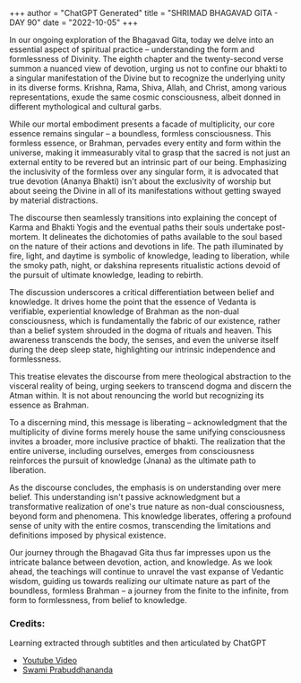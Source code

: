+++
author = "ChatGPT Generated"
title = "SHRIMAD BHAGAVAD GITA - DAY 90"
date = "2022-10-05"
+++

In our ongoing exploration of the Bhagavad Gita, today we delve into an essential aspect of spiritual practice – understanding the form and formlessness of Divinity. The eighth chapter and the twenty-second verse summon a nuanced view of devotion, urging us not to confine our bhakti to a singular manifestation of the Divine but to recognize the underlying unity in its diverse forms. Krishna, Rama, Shiva, Allah, and Christ, among various representations, exude the same cosmic consciousness, albeit donned in different mythological and cultural garbs.

While our mortal embodiment presents a facade of multiplicity, our core essence remains singular – a boundless, formless consciousness. This formless essence, or Brahman, pervades every entity and form within the universe, making it immeasurably vital to grasp that the sacred is not just an external entity to be revered but an intrinsic part of our being. Emphasizing the inclusivity of the formless over any singular form, it is advocated that true devotion (Ananya Bhakti) isn't about the exclusivity of worship but about seeing the Divine in all of its manifestations without getting swayed by material distractions.

The discourse then seamlessly transitions into explaining the concept of Karma and Bhakti Yogis and the eventual paths their souls undertake post-mortem. It delineates the dichotomies of paths available to the soul based on the nature of their actions and devotions in life. The path illuminated by fire, light, and daytime is symbolic of knowledge, leading to liberation, while the smoky path, night, or dakshina represents ritualistic actions devoid of the pursuit of ultimate knowledge, leading to rebirth.

The discussion underscores a critical differentiation between belief and knowledge. It drives home the point that the essence of Vedanta is verifiable, experiential knowledge of Brahman as the non-dual consciousness, which is fundamentally the fabric of our existence, rather than a belief system shrouded in the dogma of rituals and heaven. This awareness transcends the body, the senses, and even the universe itself during the deep sleep state, highlighting our intrinsic independence and formlessness.

This treatise elevates the discourse from mere theological abstraction to the visceral reality of being, urging seekers to transcend dogma and discern the Atman within. It is not about renouncing the world but recognizing its essence as Brahman.

To a discerning mind, this message is liberating – acknowledgment that the multiplicity of divine forms merely house the same unifying consciousness invites a broader, more inclusive practice of bhakti. The realization that the entire universe, including ourselves, emerges from consciousness reinforces the pursuit of knowledge (Jnana) as the ultimate path to liberation.

As the discourse concludes, the emphasis is on understanding over mere belief. This understanding isn't passive acknowledgment but a transformative realization of one's true nature as non-dual consciousness, beyond form and phenomena. This knowledge liberates, offering a profound sense of unity with the entire cosmos, transcending the limitations and definitions imposed by physical existence.

Our journey through the Bhagavad Gita thus far impresses upon us the intricate balance between devotion, action, and knowledge. As we look ahead, the teachings will continue to unravel the vast expanse of Vedantic wisdom, guiding us towards realizing our ultimate nature as part of the boundless, formless Brahman – a journey from the finite to the infinite, from form to formlessness, from belief to knowledge.

### Credits:
Learning extracted through subtitles and then articulated by ChatGPT

* [Youtube Video](https://www.youtube.com/watch?v=cs3VF7l_d8w)
* [Swami Prabuddhananda](https://www.youtube.com/@upanishadswithswamiprabudd4019/streams)